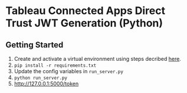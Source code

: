 # Tableau Connected Apps Direct Trust JWT Generation (Python)

## Getting Started

1. Create and activate a virtual environment using steps decribed [here](https://packaging.python.org/en/latest/guides/installing-using-pip-and-virtual-environments/#creating-a-virtual-environment).
1. `pip install -r requirements.txt`
1. Update the config variables in `run_server.py`
1. `python run_server.py`
1. http://127.0.0.1:5000/token
